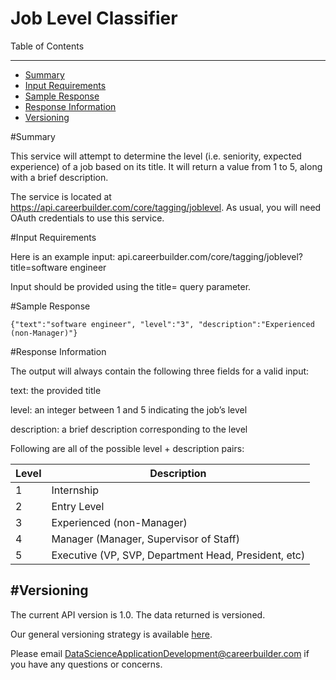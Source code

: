 Job Level Classifier
=================


Table of Contents
_______________

- [Summary](#summary)
- [Input Requirements](#input-requirements)
- [Sample Response](#sample-response)
- [Response Information](#response-information)
- [Versioning](#versioning)


#Summary

 
This service will attempt to determine the level (i.e. seniority, expected experience) of a job based on its title. It will return a value from 1 to 5, along with a brief description.
 
The service is located at https://api.careerbuilder.com/core/tagging/joblevel. As usual, you will need OAuth credentials to use this service.


#Input Requirements

 
Here is an example input:
api.careerbuilder.com/core/tagging/joblevel?title=software engineer
 
Input should be provided using the title= query parameter. 


#Sample Response

```
{"text":"software engineer", "level":"3", "description":"Experienced (non-Manager)"}
```

#Response Information


The output will always contain the following three fields for a valid input:
 
text: the provided title

level: an integer between 1 and 5 indicating the job’s level

description: a brief description corresponding to the level
 
Following are all of the possible level + description pairs:

| Level | Description                                          |
|-------|------------------------------------------------------|
| 1     | Internship                                           |
| 2     | Entry Level                                          |
| 3     | Experienced (non-Manager)                            |
| 4     | Manager (Manager, Supervisor of Staff)               |
| 5     | Executive (VP, SVP, Department Head, President, etc) |

#Versioning
-----------
The current API version is 1.0.  The data returned is versioned.

Our general versioning strategy is available [here](/Versioning.md).
 
Please email DataScienceApplicationDevelopment@careerbuilder.com if you have any questions or concerns.
